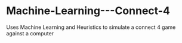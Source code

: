 # Machine-Learning---Connect-4
Uses Machine Learning and Heuristics to simulate a connect 4 game against a computer
